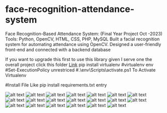 # face-recognition-attendance-system  
Face Recognition-Based Attendance System: (Final Year Project Oct -2023)
Tools: Python, OpenCV, HTML, CSS, PHP, MySQL 
Built a facial recognition system for automating attendance using OpenCV. 
Designed a user-friendly front-end and connected with a backend database

If you want to upgrade this first to use this library given
I serve one the overall project click this folder [Link](https://github.com/Amanchoudhary192002/Face-Recognition-Based-Attendance-System/tree/main/Document/document%20Image)
pip install virtualenv 
#virtualenv env 
#Set-ExecutionPolicy unrestriced
#.\env\Scripts\activate.ps1   To Activate  Virtualenv 

#Install File Like pip install requirements.txt entry 

![alt text](Attendance_page.jpg)
![alt text](<Document/document Image/Admin Login Page.jpg>) ![alt text](<Document/document Image/Aman_101.jpg>) ![alt text](<Document/document Image/atten time.jpg>) ![alt text](<Document/document Image/Attendance_page.jpg>) ![alt text](<Document/document Image/data.jpg>) ![alt text](<Document/document Image/Screenshot 2022-11-24 232118.jpg>) ![alt text](<Document/document Image/Screenshot 2022-11-24 232200.jpg>) ![alt text](<Document/document Image/Screenshot 2022-11-24 232239.jpg>) ![alt text](<Document/document Image/Screenshot 2022-11-24 232313.jpg>) ![alt text](<Document/document Image/Screenshot 2022-11-24 232341.jpg>) ![alt text](<Document/document Image/Screenshot 2022-11-24 232412.jpg>) ![alt text](<Document/document Image/Screenshot 2022-11-24 232445.jpg>) ![alt text](<Document/document Image/Screenshot 2022-11-24 232518.jpg>) ![alt text](<Document/document Image/Screenshot 2022-11-25 181539.jpg>) ![alt text](<Document/document Image/Screenshot 2022-11-25 182340.jpg>) ![alt text](<Document/document Image/Screenshot 2022-11-25 182636.jpg>) ![alt text](<Document/document Image/Screenshot 2022-11-25 184136.jpg>) ![alt text](<Document/document Image/Screenshot 2022-11-25 184614.jpg>)  ![alt text](<Document/document Image/user Login.jpg>)
